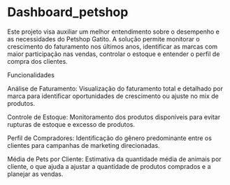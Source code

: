 # Dashboard_petshop
Este projeto visa auxiliar um melhor entendimento sobre o desempenho e as necessidades do Petshop Gatito. A solução permite monitorar o crescimento do faturamento nos últimos anos, identificar as marcas com maior participação nas vendas, controlar o estoque e entender o perfil de compra dos clientes.

Funcionalidades

Análise de Faturamento: Visualização do faturamento total e detalhado por marca para identificar oportunidades de crescimento ou ajuste no mix de produtos.

Controle de Estoque: Monitoramento dos produtos disponíveis para evitar rupturas de estoque e excesso de produtos.

Perfil de Compradores: Identificação do gênero predominante entre os clientes para campanhas de marketing direcionadas.

Média de Pets por Cliente: Estimativa da quantidade média de animais por cliente, o que ajuda a ajustar a quantidade de produtos comprados e a planejar as vendas.
